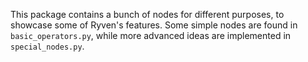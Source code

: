 This package contains a bunch of nodes for different purposes, to showcase some of Ryven's features.
Some simple nodes are found in `basic_operators.py`, while more advanced ideas are implemented in `special_nodes.py`.